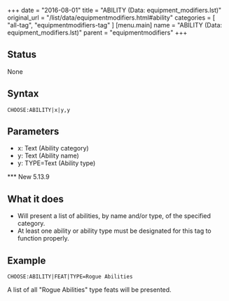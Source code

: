 +++
date = "2016-08-01"
title = "ABILITY (Data: equipment_modifiers.lst)"
original_url = "/list/data/equipmentmodifiers.html#ability"
categories = [ "all-tag", "equipmentmodifiers-tag" ]
[menu.main]
    name = "ABILITY (Data: equipment_modifiers.lst)"
    parent = "equipmentmodifiers"
+++

## Status

None

## Syntax

`CHOOSE:ABILITY|x|y,y`

## Parameters

-   x: Text (Ability category)
-   y: Text (Ability name)
-   y: TYPE=Text (Ability type)



<span id="ability"></span> \*\*\* New 5.13.9

What it does
------------

-   Will present a list of abilities, by name and/or type, of the
    specified category.
-   At least one ability or ability type must be designated for this tag
    to function properly.

Example
-------

`CHOOSE:ABILITY|FEAT|TYPE=Rogue Abilities`

A list of all "Rogue Abilities" type feats will be presented.

